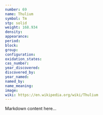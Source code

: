 ```yaml
---
number: 69
name: Thulium
symbol: Tm
stp: solid
weight: 168.934
density:
appearance:
period:
block:
group:
configuration:
oxidation_states:
cas_number:
year_discovered:
discovered_by:
year_named:
named_by:
name_meaning:
image:
wiki: https://en.wikipedia.org/wiki/Thulium
---
```


Markdown content here...
